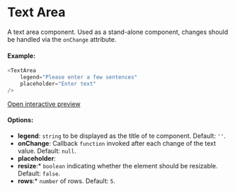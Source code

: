 # Text Area

A text area component. Used as a stand-alone component, changes should be handled via the `onChange` attribute. 

#### Example:

``` js
<TextArea
    legend="Please enter a few sentences"
    placeholder="Enter text"
/>
```

[Open interactive preview](https://isle.heinz.cmu.edu/components/text-area/)

#### Options:

* __legend__: `string` to be displayed as the title of te component. Default: `''`.
* __onChange__: Callback `function` invoked after each change of the text value. Default: `null`.
* __placeholder__: 
* __resize__:* `boolean` indicating whether the element should be resizable. Default: `false`.
* __rows__:* `number` of rows. Default: `5`.
